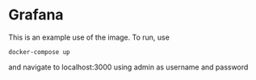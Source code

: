 # Grafana

This is an example use of the image. To run, use
```
docker-compose up
```
and navigate to localhost:3000 using admin as username and password
